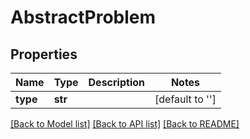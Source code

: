 # AbstractProblem

## Properties
Name | Type | Description | Notes
------------ | ------------- | ------------- | -------------
**type** | **str** |  | [default to '']

[[Back to Model list]](../README.md#documentation-for-models) [[Back to API list]](../README.md#documentation-for-api-endpoints) [[Back to README]](../README.md)


